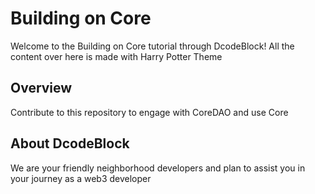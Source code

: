 # Building on Core 
Welcome to the Building on Core tutorial through DcodeBlock! All the content over here is made with Harry Potter Theme

## Overview
Contribute to this repository to engage with CoreDAO and use Core

## About DcodeBlock
We are your friendly neighborhood developers and plan to assist you in your journey as a web3 developer